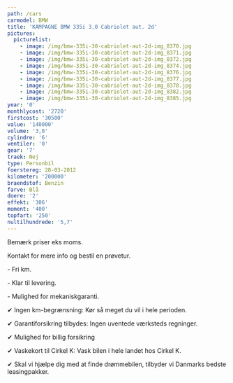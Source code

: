 ```yaml
---
path: /cars
carmodel: BMW
title: 'KAMPAGNE BMW 335i 3,0 Cabriolet aut. 2d'
pictures:
  picturelist:
    - image: /img/bmw-335i-30-cabriolet-aut-2d-img_8370.jpg
    - image: /img/bmw-335i-30-cabriolet-aut-2d-img_8371.jpg
    - image: /img/bmw-335i-30-cabriolet-aut-2d-img_8372.jpg
    - image: /img/bmw-335i-30-cabriolet-aut-2d-img_8374.jpg
    - image: /img/bmw-335i-30-cabriolet-aut-2d-img_8376.jpg
    - image: /img/bmw-335i-30-cabriolet-aut-2d-img_8377.jpg
    - image: /img/bmw-335i-30-cabriolet-aut-2d-img_8378.jpg
    - image: /img/bmw-335i-30-cabriolet-aut-2d-img_8382.jpg
    - image: /img/bmw-335i-30-cabriolet-aut-2d-img_8385.jpg
year: '0'
monthlycost: '2720'
firstcost: '30500'
value: '140000'
volume: '3,0'
cylindre: '6'
ventiler: '0'
gear: '7'
traek: Nej
type: Personbil
foerstereg: 28-03-2012
kilometer: '200000'
braendstof: Benzin
farve: Blå
doere: '2'
effekt: '306'
moment: '400'
topfart: '250'
nultilhundrede: '5,7'
---
```

Bemærk priser eks moms. 



Kontakt for mere info og bestil en prøvetur.



\- Fri km. 

\- Klar til levering.

\- Mulighed for mekaniskgaranti.



 ✔ Ingen km-begrænsning: Kør så meget du vil i hele perioden.

 ✔ Garantiforsikring tilbydes: Ingen uventede værksteds regninger.

 ✔ Mulighed for billig forsikring 

 ✔ Vaskekort til Cirkel K: Vask bilen i hele landet hos Cirkel K.

 ✔ Skal vi hjælpe dig med at finde drømmebilen, tilbyder vi Danmarks bedste leasingpakker.
